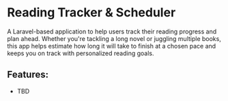 # Reading Tracker & Scheduler

A Laravel-based application to help users track their reading progress and plan ahead. Whether you're tackling a long novel or juggling multiple books, this app helps estimate how long it will take to finish at a chosen pace and keeps you on track with personalized reading goals.

## Features:

- TBD
